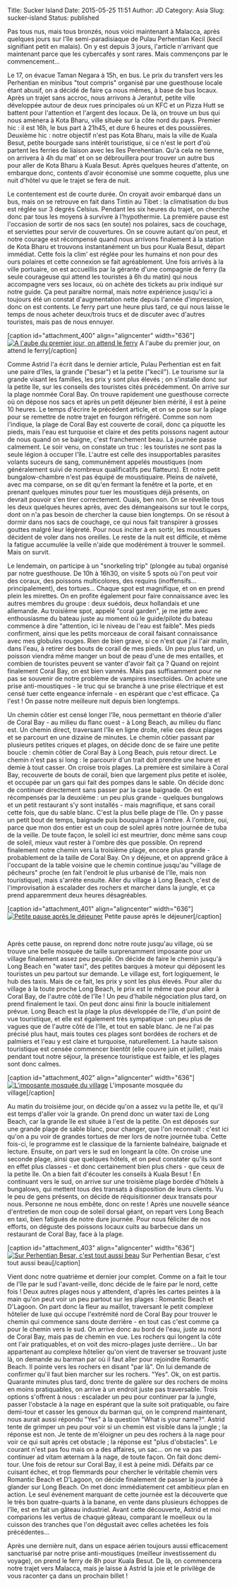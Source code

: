 Title: Sucker Island
Date: 2015-05-25 11:51
Author: JD
Category: Asia
Slug: sucker-island
Status: published

Pas tous nus, mais tous bronzés, nous voici maintenant à Malacca, après
quelques jours sur l'île semi-paradisiaque de Pulau Perhentian Kecil
(kecil signifiant petit en malais). On y est depuis 3 jours, l'article
n'arrivant que maintenant parce que les cybercafés y sont rares. Mais
commençons par le commencement...

<!-- PELICAN_END_SUMMARY -->

Le 17, on évacue Taman Negara à 15h, en bus. Le prix du transfert vers
les Perhentian en minibus "tout compris" organisé par une guesthouse
locale étant abusif, on a décidé de faire ça nous mêmes, à base de bus
locaux. Après un trajet sans accroc, nous arrivons à Jerantut, petite
ville développée autour de deux rues principales où un KFC et un Pizza
Hutt se battent pour l'attention et l'argent des locaux. De là, on
trouve un bus qui nous amènera à Kota Bharu, ville située sur la côte
nord du pays. Premier hic : il est 16h, le bus part à 21h45, et dure 6
heures et des poussières.  Deuxième hic : notre objectif n'est pas Kota
Bharu, mais la ville de Kuala Besut, petite bourgade sans intérêt
touristique, si ce n'est le port d'où partent les ferries de liaison
avec les îles Perehentian. Qu'à cela ne tienne, on arrivera à 4h du mat'
et on se débrouillera pour trouver un autre bus pour aller de Kota Bharu
à Kuala Besut. Après quelques heures d'attente, on embarque donc,
contents d'avoir économisé une somme coquette, plus une nuit d'hôtel vu
que le trajet se fera de nuit.

Le contentement est de courte durée. On croyait avoir embarqué dans un
bus, mais on se retrouve en fait dans Tintin au Tibet : la climatisation
du bus est réglée sur 3 degrés Celsius. Pendant les six heures du
trajet, on cherche donc par tous les moyens à survivre à l'hypothermie.
La première pause est l'occasion de sortir de nos sacs (en soute) nos
polaires, sacs de couchage, et serviettes pour servir de couvertures. On
se couvre autant qu'on peut, et notre courage est récompensé quand nous
arrivons finalement à la station de Kota Bharu et trouvons
instantanément un bus pour Kuala Besut, départ immédiat. Cette fois la
clim' est réglée pour les humains et non pour des ours polaires et cette
connexion se fait agréablement. Une fois arrivés à la ville portuaire,
on est accueillis par la gérante d'une compagnie de ferry (la seule
courageuse qui attend les touristes à 6h du matin) qui nous accompagne
vers ses locaux, où on achète des tickets au prix indiqué sur notre
guide. Ça peut paraître normal, mais notre expérience jusqu'ici a
toujours été un constat d'augmentation nette depuis l'année
d'impression, donc on est contents. Le ferry part une heure plus tard,
ce qui nous laisse le temps de nous acheter deux/trois trucs et de
discuter avec d'autres touristes, mais pas de nous ennuyer.

[caption id="attachment\_400" align="aligncenter" width="636"][![A
l'aube du premier jour, on attend le
ferry](https://astridetjdenasie.files.wordpress.com/2015/05/sam_5733.jpg?w=636)](https://astridetjdenasie.files.wordpress.com/2015/05/sam_5733.jpg)
A l'aube du premier jour, on attend le ferry[/caption]

Comme Astrid l'a écrit dans le dernier article, Pulau Perhentian est en
fait une paire d'îles, la grande ("besar") et la petite ("kecil"). Le
tourisme sur la grande visant les familles, les prix y sont plus élevés
; on s'installe donc sur la petite île, sur les conseils des touristes
cités précédemment. On arrive sur la plage nommée Coral Bay. On trouve
rapidement une guesthouse correcte où on dépose nos sacs et après un
petit déjeuner bien mérité, il est à peine 10 heures. Le temps d'écrire
le précédent article, et on se pose sur la plage pour se remettre de
notre trajet en fourgon réfrigéré. Comme son nom l'indique, la plage de
Coral Bay est couverte de corail, donc ça piquotte les pieds, mais l'eau
est turquoise et claire et des petits poissons nagent autour de nous
quand on se baigne, c'est franchement beau. La journée passe calmement.
Le soir venu, on constate un truc : les touristes ne sont pas la seule
légion à occuper l'île. L'autre est celle des insupportables parasites
volants suceurs de sang, communément appelés moustiques (nom
généralement suivi de nombreux qualificatifs peu flatteurs). Et notre
petit bungalow-chambre n'est pas équipé de moustiquaire. Pleins de
naïveté, avec ma comparse, on se dit qu'en fermant la fenêtre et la
porte, et en prenant quelques minutes pour tuer les moustiques déjà
présents, on devrait pouvoir s'en tirer correctement. Ouais, ben non. On
se réveille tous les deux quelques heures après, avec des démangeaisons
sur tout le corps, dont on n'a pas besoin de chercher la cause bien
longtemps. On se résout à dormir dans nos sacs de couchage, ce qui nous
fait transpirer à grosses gouttes malgré leur légèreté. Pour nous
inciter à en sortir, les moustiques décident de voler dans nos oreilles.
Le reste de la nuit est difficile, et même la fatigue accumulée la
veille n'aide que modérément à trouver le sommeil. Mais on survit.

Le lendemain, on participe à un "snorkeling trip" (plongée au tuba)
organisé par notre guesthouse. De 10h à 16h30, on visite 5 spots où l'on
peut voir des coraux, des poissons multicolores, des requins
(inoffensifs... principalement), des tortues... Chaque spot est
magnifique, et on en prend plein les mirettes. On en profite également
pour faire connaissance avec les autres membres du groupe : deux
suédois, deux hollandais et une allemande. Au troisième spot, appelé
"coral garden", je me jette avec enthousiasme du bateau juste au moment
où le guide/pilote du bateau commence à dire "attention, ici le niveau
de l'eau est faible". Mes pieds confirment, ainsi que les petits
morceaux de corail faisant connaissance avec mes globules rouges. Rien
de bien grave, si ce n'est que j'ai l'air malin, dans l'eau, à retirer
des bouts de corail de mes pieds. Un peu plus tard, un poisson viendra
même manger un bout de peau d'une de mes entailles, et combien de
touristes peuvent se vanter d'avoir fait ça ? Quand on rejoint
finalement Coral Bay, on est bien vannés. Mais pas suffisamment pour ne
pas se souvenir de notre problème de vampires insectoïdes. On achète une
prise anti-moustiques - le truc qui se branche à une prise électrique et
est censé tuer cette engeance infernale - en espérant que c'est
efficace. Ça l'est ! On passe notre meilleure nuit depuis bien
longtemps.

Un chemin côtier est censé longer l'île, nous permettant en théorie
d'aller de Coral Bay - au milieu du flanc ouest - à Long Beach, au
milieu du flanc est. Un chemin direct, traversant l'île en ligne droite,
relie ces deux plages et se parcourt en une dizaine de minutes. Le
chemin côtier passant par plusieurs petites criques et plages, on décide
donc de se faire une petite boucle : chemin côtier de Coral Bay à Long
Beach, puis retour direct. Le chemin n'est pas si long : le parcourir
d'un trait doit prendre une heure et demie à tout casser. On croise
trois plages. La première est similaire à Coral Bay, recouverte de bouts
de corail, bien que largement plus petite et isolée, et occupée par un
gars qui fait des pompes dans le sable. On décide donc de continuer
directement sans passer par la case baignade. On est récompensés par la
deuxième : un peu plus grande - quelques bungalows et un petit
restaurant s'y sont installés - mais magnifique, et sans corail cette
fois, que du sable blanc. C'est la plus belle plage de l'île. On y passe
un petit bout de temps, baignade puis bouquinage à l'ombre. À l'ombre,
oui, parce que mon dos entier est un coup de soleil après notre journée
de tuba de la veille. De toute façon, le soleil ici est meurtrier, donc
même sans coup de soleil, mieux vaut rester à l'ombre dès que
possible. On reprend finalement notre chemin vers la troisième plage,
encore plus grande - probablement de la taille de Coral Bay. On y
déjeune, et on apprend grâce à l'occupant de la table voisine que le
chemin continue jusqu'au "village de pêcheurs" proche (en fait l'endroit
le plus urbanisé de l'île, mais non touristique), mais s'arrête ensuite.
Aller du village à Long Beach, c'est de l'improvisation à escalader des
rochers et marcher dans la jungle, et ça prend apparemment deux heures
désagréables.

[caption id="attachment\_401" align="aligncenter" width="636"][![Petite
pause après le
déjeuner](https://astridetjdenasie.files.wordpress.com/2015/05/sam_5760.jpg?w=636)](https://astridetjdenasie.files.wordpress.com/2015/05/sam_5760.jpg)
Petite pause après le déjeuner[/caption]

 

Après cette pause, on reprend donc notre route jusqu'au village, où se
trouve une belle mosquée de taille surprenamment imposante pour un
village finalement assez peu peuplé. On décide de faire le chemin
jusqu'à Long Beach en "water taxi", des petites barques à moteur qui
déposent les touristes un peu partout sur demande. Le village est, fort
logiquement, le hub des taxis. Mais de ce fait, les prix y sont les plus
élevés. Pour aller du village à la toute proche Long Beach, le prix est
le même que pour aller à Coral Bay, de l'autre côté de l'île ! Un peu
d'habile négociation plus tard, on prend finalement le taxi. On peut
donc ainsi finir la boucle initialement prévue. Long Beach est la plage
la plus développée de l'île, d'un point de vue touristique, et elle est
également très sympatique : un peu plus de vagues que de l'autre côté de
l'île, et tout en sable blanc. Je ne l'ai pas précisé plus haut, mais
toutes ces plages sont bordées de rochers et de palmiers et l'eau y est
claire et turquoise, naturellement. La haute saison touristique est
censée commencer bientôt (elle couvre juin et juillet), mais pendant
tout notre séjour, la présence touristique est faible, et les plages
sont donc calmes.

[caption id="attachment\_402" align="aligncenter"
width="636"][![L'imposante mosquée du
village](https://astridetjdenasie.files.wordpress.com/2015/05/sam_5772.jpg?w=636)](https://astridetjdenasie.files.wordpress.com/2015/05/sam_5772.jpg)
L'imposante mosquée du village[/caption]

Au matin du troisième jour, on décide qu'on a assez vu la petite île, et
qu'il est temps d'aller voir la grande. On prend donc un water taxi de
Long Beach, car la grande île est située à l'est de la petite. On est
déposés sur une grande plage de sable blanc, pour changer, que l'on
reconnaît : c'est ici qu'on a pu voir de grandes tortues de mer lors de
notre journée tuba. Cette fois-ci, le programme est le classique de la
farniente balnéaire, baignade et lecture. Ensuite, on part vers le sud
en longeant la côte. On croise une seconde plage, ainsi que quelques
hôtels, et on peut constater qu'ils sont en effet plus classes - et donc
certainement bien plus chers - que ceux de la petite île. On a bien fait
d'écouter les conseils à Kuala Besut ! En continuant vers le sud, on
arrive sur une troisième plage bordée d'hôtels à bungalows, qui mettent
tous des transats à disposition de leurs clients. Vu le peu de gens
présents, on décide de réquisitionner deux transats pour nous. Personne
ne nous embête, donc on reste ! Après une nouvelle séance d'entretien de
mon coup de soleil dorsal géant, on repart vers Long Beach en taxi, bien
fatigués de notre dure journée. Pour nous féliciter de nos efforts, on
déguste des poissons locaux cuits au barbecue dans un restaurant de
Coral Bay, face à la plage.

[caption id="attachment\_403" align="aligncenter" width="636"][![Sur
Perhentian Besar, c'est tout aussi
beau](https://astridetjdenasie.files.wordpress.com/2015/05/sam_5781.jpg?w=636)](https://astridetjdenasie.files.wordpress.com/2015/05/sam_5781.jpg)
Sur Perhentian Besar, c'est tout aussi beau[/caption]

Vient donc notre quatrième et dernier jour complet. Comme on a fait le
tour de l'île par le sud l'avant-veille, donc décide de le faire par le
nord, cette fois ! Deux autres plages nous y attendent, d'après les
cartes peintes à la main qu'on peut voir un peu partout sur les plages :
Romantic Beach et D'Lagoon. On part donc la fleur au maillot, traversant
le petit complexe hôtelier de luxe qui occupe l'extrémité nord de Coral
Bay pour trouver le chemin qui commence sans doute derrière - en tout
cas c'est comme ça pour le chemin vers le sud. On arrive donc au bord de
l'eau, juste au nord de Coral Bay, mais pas de chemin en vue. Les
rochers qui longent la côte ont l'air pratiquables, et on voit des
micro-plages juste derrière... Un bar appartenant au complexe hôtelier
qu'on vient de traverser se trouvant juste là, on demande au barman par
où il faut aller pour rejoindre Romantic Beach. Il pointe vers les
rochers en disant "par là". On lui demande de confirmer qu'il faut bien
marcher sur les rochers. "Yes". Ok, on est partis. Quarante minutes plus
tard, donc trente de galère sur des rochers de moins en moins
pratiquables, on arrive à un endroit juste pas traversable. Trois
options s'offrent à nous : escalader un peu pour continuer par la
jungle, passer l'obstacle à la nage en espérant que la suite soit
pratiquable, ou faire demi-tour et casser les genoux du barman qui, on
le comprend maintenant, nous aurait aussi répondu "Yes" à la question
"What is your name?". Astrid tente de grimper un peu pour voir si un
chemin est visible dans la jungle ; la réponse est non. Je tente de
m'éloigner un peu des rochers à la nage pour voir ce qui suit après cet
obstacle ; la réponse est "plus d'obstacles". Le courant n'est pas fou
mais on a des affaires, un sac... on ne va pas continuer ad vitam
æternam à la nage, de toute façon. On fait donc demi-tour. Une fois de
retour sur Coral Bay, il est à peine midi. Défaits par ce cuisant échec,
et trop flemmards pour chercher le véritable chemin vers Romantic Beach
et D'Lagoon, on décide finalement de passer la journée à glander sur
Long Beach. On met donc immédiatement cet ambitieux plan en action. Le
seul événement marquant de cette journée est la découverte que le très
bon quatre-quarts à la banane, en vente dans plusieurs échoppes de
l'île, est en fait un gâteau industriel. Avant cette découverte, Astrid
et moi comparions les vertus de chaque gâteau, comparant le moelleux ou
la cuisson des tranches que l'on dégustait avec celles achetées les fois
précédentes...

Après une dernière nuit, dans un espace aérien toujours aussi
efficacement sanctuarisé par notre prise anti-moustiques (meilleur
investissement du voyage), on prend le ferry de 8h pour Kuala Besut. De
là, on commencera notre trajet vers Malacca, mais je laisse à Astrid la
joie et le privilège de vous raconter ça dans un prochain billet !

